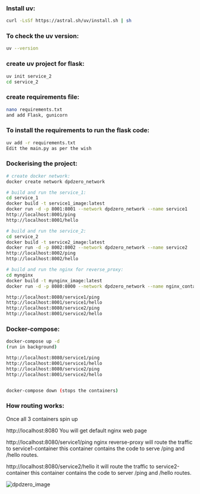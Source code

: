 ### Install uv:
```sh
curl -LsSf https://astral.sh/uv/install.sh | sh
```

### To check the uv version:
```sh
uv --version
```

### create uv project for flask:
```sh
uv init service_2
cd service_2
```

### create requirements file:
```sh
nano requirements.txt
and add Flask, gunicorn
```

### To install the requirements to run the flask code:
```sh
uv add -r requirements.txt
Edit the main.py as per the wish
```

### Dockerising the project:
```sh
# create docker network:
docker create network dpdzero_network

# build and run the service_1:
cd service_1
docker build -t service1_image:latest
docker run -d -p 8001:8001 --network dpdzero_network --name service1
http://localhost:8001/ping
http://localhost:8001/hello

# build and run the service_2:
cd service_2
docker build -t service2_image:latest
docker run -d -p 8002:8002 --network dpdzero_network --name service2
http://localhost:8002/ping
http://localhost:8002/hello

# build and run the nginx for reverse_proxy:
cd mynginx
docker build -t mynginx_image:latest
docker run -d -p 8080:8000 --network dpdzero_network --name nginx_container

http://localhost:8080/service1/ping
http://localhost:8001/service1/hello
http://localhost:8080/service2/ping
http://localhost:8001/service2/hello
```


### Docker-compose:
```sh
docker-compose up -d
(run in background)

http://localhost:8080/service1/ping
http://localhost:8001/service1/hello
http://localhost:8080/service2/ping
http://localhost:8001/service2/hello


docker-compose down (stops the containers)
```

### How routing works:
Once all 3 containers spin up

http://localhost:8080
You will get default nginx web page

http://localhost:8080/service1/ping
nginx reverse-proxy will route the traffic to service1-container
this container contains the code to serve /ping and /hello routes.


http://localhost:8080/service2/hello
it will route the traffic to service2-container
this container contains the code to server /ping and /hello routes.

![dpdzero_image](https://github.com/user-attachments/assets/8a2f49da-ae88-4654-8301-d5c95e18ab60)
